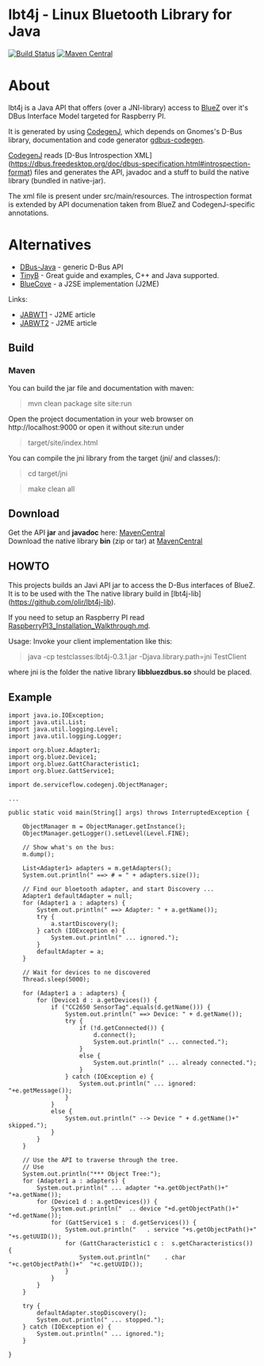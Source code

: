 lbt4j - Linux Bluetooth Library for Java
========================================

[![Build Status](https://travis-ci.org/olir/lbt4j.png)](https://travis-ci.org/olir/lbt4j/builds)
[![Maven Central](https://maven-badges.herokuapp.com/maven-central/de.serviceflow/lbt4j/badge.png)](https://maven-badges.herokuapp.com/maven-central/de.serviceflow/lbt4j)

# About

lbt4j is a Java API that offers (over a JNI-library) access to [BlueZ](http://www.bluez.org/) over it's DBus Interface Model targeted for Raspberry PI.

It is generated by using [CodegenJ](https://github.com/olir/codegenj), which depends on Gnomes's D-Bus library, documentation and code generator [gdbus-codegen](https://developer.gnome.org/gio/stable/gdbus-codegen.html).

[CodegenJ](https://github.com/olir/codegenj) reads [D-Bus Introspection XML] (https://dbus.freedesktop.org/doc/dbus-specification.html#introspection-format)
 files and generates the API, javadoc and a stuff to build the native library (bundled in native-jar).
 
The xml file is present under src/main/resources. The introspection format is extended by API documenation taken from BlueZ and CodegenJ-specific annotations.

# Alternatives

* [DBus-Java](https://dbus.freedesktop.org/doc/dbus-java/) - generic D-Bus API
* [TinyB](https://github.com/intel-iot-devkit/tinyb) - Great guide and examples, C++ and Java supported.
* [BlueCove](http://bluecove.org/) - a J2SE implementation (J2ME)

Links:
* [JABWT1](http://www.oracle.com/technetwork/articles/javame/index-156193.html) - J2ME article
* [JABWT2](http://www.oracle.com/technetwork/systems/bluetooth2-156149.html) - J2ME article

## Build

### Maven

You can build the jar file and documentation with maven:

> mvn clean package site site:run

Open the project documentation in your web browser on http://localhost:9000 
or open it without site:run under

> target/site/index.html

You can compile the jni library from the target (jni/ and classes/):

> cd target/jni

> make clean all

## Download

Get the API **jar** and **javadoc** here: [MavenCentral](http://search.maven.org/#search%7Cga%7C1%7Ca%3A%22lbt4j%22)  
Download the native library **bin** (zip or tar) at [MavenCentral](http://search.maven.org/#search%7Cga%7C1%7Ca%3A%22lbt4j-lib%22)  

## HOWTO

This projects builds an Javi API jar to access the D-Bus interfaces of BlueZ.  
It is to be used with the The native library build in
 [lbt4j-lib] (https://github.com/olir/lbt4j-lib).

If you need to setup an Raspberry PI read   [RaspberryPI3_Installation_Walkthrough.md](RaspberryPI3_Installation_Walkthrough.md).

Usage: Invoke your client implementation like this:

> java -cp testclasses:lbt4j-0.3.1.jar -Djava.library.path=jni TestClient

where jni is the folder the native library **libbluezdbus.so** should be placed.

## Example

	import java.io.IOException;
	import java.util.List;
	import java.util.logging.Level;
	import java.util.logging.Logger;
	
	import org.bluez.Adapter1;
	import org.bluez.Device1;
	import org.bluez.GattCharacteristic1;
	import org.bluez.GattService1;
	
	import de.serviceflow.codegenj.ObjectManager;
	
	...
	
	public static void main(String[] args) throws InterruptedException {
		
		ObjectManager m = ObjectManager.getInstance();
		ObjectManager.getLogger().setLevel(Level.FINE); 		
		
		// Show what's on the bus:
		m.dump();
		
		List<Adapter1> adapters = m.getAdapters();
		System.out.println(" ==> # = " + adapters.size());
		
		// Find our bloetooth adapter, and start Discovery ...
		Adapter1 defaultAdapter = null;
		for (Adapter1 a : adapters) {
			System.out.println(" ==> Adapter: " + a.getName());
			try {
				a.startDiscovery();
			} catch (IOException e) {
				System.out.println(" ... ignored.");
			}
			defaultAdapter = a;
		}
		
		// Wait for devices to ne discovered
		Thread.sleep(5000);
		
		for (Adapter1 a : adapters) {
			for (Device1 d : a.getDevices()) {
				if ("CC2650 SensorTag".equals(d.getName())) {
					System.out.println(" ==> Device: " + d.getName());
					try {
						if (!d.getConnected()) {
							d.connect();
							System.out.println(" ... connected.");
						}
						else {
							System.out.println(" ... already connected.");
						}
					} catch (IOException e) {
						System.out.println(" ... ignored: "+e.getMessage());
					}
				}
				else {
					System.out.println(" --> Device " + d.getName()+" skipped.");
				}
			}
		}
		
		// Use the API to traverse through the tree.
		// Use 
		System.out.println("*** Object Tree:");
		for (Adapter1 a : adapters) {
			System.out.println(" ... adapter "+a.getObjectPath()+"  "+a.getName());
			for (Device1 d : a.getDevices()) {
				System.out.println("  .. device "+d.getObjectPath()+"  "+d.getName());
				for (GattService1 s :  d.getServices()) {
					System.out.println("   . service "+s.getObjectPath()+"  "+s.getUUID());
					for (GattCharacteristic1 c :  s.getCharacteristics()) {
						System.out.println("    . char "+c.getObjectPath()+"  "+c.getUUID());
					}
				}
			}
		}
		
		try {
			defaultAdapter.stopDiscovery();
			System.out.println(" ... stopped.");
		} catch (IOException e) {
			System.out.println(" ... ignored.");
		}
		
	}


